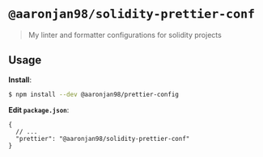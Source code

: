# `@aaronjan98/solidity-prettier-conf`

> My linter and formatter configurations for solidity projects

## Usage

**Install**:

```bash
$ npm install --dev @aaronjan98/prettier-config
```

**Edit `package.json`**:

```jsonc
{
  // ...
  "prettier": "@aaronjan98/solidity-prettier-conf"
}
```

